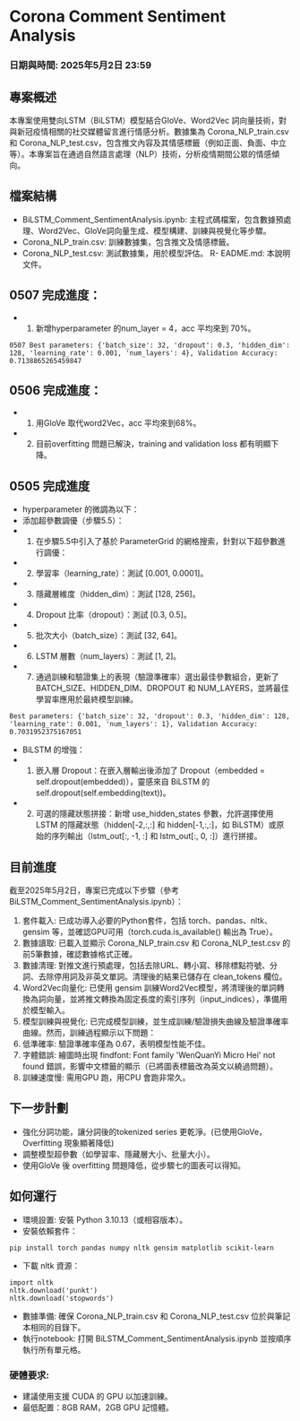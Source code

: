 # Corona Comment Sentiment Analysis
### 日期與時間: 2025年5月2日 23:59

## 專案概述
本專案使用雙向LSTM（BiLSTM）模型結合GloVe、Word2Vec 詞向量技術，對與新冠疫情相關的社交媒體留言進行情感分析。數據集為 Corona_NLP_train.csv 和 Corona_NLP_test.csv，包含推文內容及其情感標籤（例如正面、負面、中立等）。本專案旨在通過自然語言處理（NLP）技術，分析疫情期間公眾的情感傾向。

## 檔案結構
- BiLSTM_Comment_SentimentAnalysis.ipynb: 主程式碼檔案，包含數據預處理、Word2Vec、GloVe詞向量生成、模型構建、訓練與視覺化等步驟。
- Corona_NLP_train.csv: 訓練數據集，包含推文及情感標籤。
- Corona_NLP_test.csv: 測試數據集，用於模型評估。
R- EADME.md: 本說明文件。

## 0507 完成進度：
- 1. 新增hyperparameter 的num_layer = 4，acc 平均來到 70%。
```
0507 Best parameters: {'batch_size': 32, 'dropout': 0.3, 'hidden_dim': 128, 'learning_rate': 0.001, 'num_layers': 4}, Validation Accuracy: 0.7138865265459847
```

## 0506 完成進度：
- 1. 用GloVe 取代word2Vec，acc 平均來到68%。
- 2. 目前overfitting 問題已解決，training and validation loss 都有明顯下降。

## 0505 完成進度
- hyperparameter 的微調為以下：
- 添加超參數調優（步驟5.5）：
- 1. 在步驟5.5中引入了基於 ParameterGrid 的網格搜索，針對以下超參數進行調優：
- 2. 學習率（learning_rate）：測試 [0.001, 0.0001]。
- 3. 隱藏層維度（hidden_dim）：測試 [128, 256]。
- 4. Dropout 比率（dropout）：測試 [0.3, 0.5]。
- 5. 批次大小（batch_size）：測試 [32, 64]。
- 6. LSTM 層數（num_layers）：測試 [1, 2]。
- 7. 通過訓練和驗證集上的表現（驗證準確率）選出最佳參數組合，更新了 BATCH_SIZE、HIDDEN_DIM、DROPOUT 和 NUM_LAYERS，並將最佳學習率應用於最終模型訓練。
```
Best parameters: {'batch_size': 32, 'dropout': 0.3, 'hidden_dim': 128, 'learning_rate': 0.001, 'num_layers': 1}, Validation Accuracy: 0.7031952375167051
```
- BiLSTM 的增強：
- 1. 嵌入層 Dropout：在嵌入層輸出後添加了 Dropout（embedded = self.dropout(embedded)），靈感來自 BiLSTM 的 self.dropout(self.embedding(text))。
- 2. 可選的隱藏狀態拼接：新增 use_hidden_states 參數，允許選擇使用 LSTM 的隱藏狀態（hidden[-2,:,:] 和 hidden[-1,:,:]，如 BiLSTM）或原始的序列輸出（lstm_out[:, -1, :] 和 lstm_out[:, 0, :]）進行拼接。
 
## 目前進度
截至2025年5月2日，專案已完成以下步驟（參考 BiLSTM_Comment_SentimentAnalysis.ipynb）：
1. 套件載入: 已成功導入必要的Python套件，包括 torch、pandas、nltk、gensim 等，並確認GPU可用（torch.cuda.is_available() 輸出為 True）。
2. 數據讀取: 已載入並顯示 Corona_NLP_train.csv 和 Corona_NLP_test.csv 的前5筆數據，確認數據格式正確。
3. 數據清理: 對推文進行預處理，包括去除URL、轉小寫、移除標點符號、分詞、去除停用詞及非英文單詞。清理後的結果已儲存在 clean_tokens 欄位。
4. Word2Vec向量化: 已使用 gensim 訓練Word2Vec模型，將清理後的單詞轉換為詞向量，並將推文轉換為固定長度的索引序列（input_indices），準備用於模型輸入。
5. 模型訓練與視覺化: 已完成模型訓練，並生成訓練/驗證損失曲線及驗證準確率曲線。然而，訓練過程顯示以下問題：
6. 低準確率: 驗證準確率僅為 0.67，表明模型性能不佳。
8. 字體錯誤: 繪圖時出現 findfont: Font family 'WenQuanYi Micro Hei' not found 錯誤，影響中文標籤的顯示（已將圖表標籤改為英文以繞過問題）。
9. 訓練速度慢: 需用GPU 跑，用CPU 會跑非常久。

## 下一步計劃
- 強化分詞功能，讓分詞後的tokenized series 更乾淨。(已使用GloVe，Overfitting 現象顯著降低)
- 調整模型超參數（如學習率、隱藏層大小、批量大小）。
- 使用GloVe 後 overfitting 問題降低，從步驟七的圖表可以得知。

## 如何運行
- 環境設置: 安裝 Python 3.10.13（或相容版本）。
- 安裝依賴套件：
```
pip install torch pandas numpy nltk gensim matplotlib scikit-learn
```
- 下載 nltk 資源：
```
import nltk
nltk.download('punkt')
nltk.download('stopwords')
```
- 數據準備: 確保 Corona_NLP_train.csv 和 Corona_NLP_test.csv 位於與筆記本相同的目錄下。
- 執行notebook: 打開 BiLSTM_Comment_SentimentAnalysis.ipynb 並按順序執行所有單元格。

### 硬體要求: 
- 建議使用支援 CUDA 的 GPU 以加速訓練。
- 最低配置：8GB RAM，2GB GPU 記憶體。
